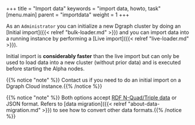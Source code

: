 +++
title = "Import data"
keywords = "import data, howto, task"
[menu.main]
    parent = "importdata"
    weight = 1
+++

As an `Administrator` you can initialize a new Dgraph cluster by doing an [Initial import]({{< relref "bulk-loader.md" >}}) and you can import data into a running instance by performing a [Live import]({{< relref "live-loader.md" >}}).


Initial import is **considerably faster** than the live import but can only be used to load data into a new cluster (without prior data) and is executed before starting the Alpha nodes.

{{% notice "note" %}} Contact us if you need to do an initial import on a Dgraph Cloud instance.{{% /notice %}}


{{% notice "note" %}} Both options accept [RDF N-Quad/Triple
data](https://www.w3.org/TR/n-quads/) or JSON format. Refers to [data migration]({{< relref "about-data-migration.md" >}}) to see how to convert other data formats.{{% /notice %}}
